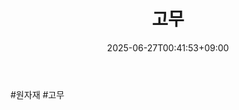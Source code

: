 ﻿---
title: "고무"
date: 2025-06-27T00:41:53+09:00
lastmod: 2025-06-27T00:41:53+09:00
type: docs
sidebar:
  open: true
weight: 2
---
<div style="display:none">
  <meta property="article:published_time" content="2025-06-26T15:41:53Z" />
  <meta property="article:modified_time" content="2025-06-26T15:41:53Z" />
</div>
#원자재 #고무
